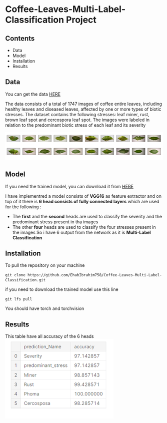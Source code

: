 # Coffee-Leaves-Multi-Label-Classification Project

## Contents
<ul> 
  <li>Data</li>
  <li>Model</li>
  <li>Installation</li>
  <li>Results</li>
</ul>
 
## Data
You can get the data <a href = "https://www.kaggle.com/ehabibrahim758/coffee-leaves-dataset">HERE</a>

The data consists of a total of 1747 images of coffee entire leaves, including healthy leaves and diseased leaves, affected by
one or more types of biotic stresses. The dataset contains the following stresses: leaf miner, rust, brown leaf spot and cercospora leaf spot. 
The images were labeled in relation to the predominant biotic stress of each leaf and its severity

<img src="sample images.PNG">



## Model
If you need the trained model, you can download it from <a href="#">HERE</a>

I have implementred a model consists of **VGG16** as feature extractor and on top of it there is **6 head consists of fully connected layers** 
which are used for the following :
- The **first** and the **second** heads are used to classify the severity and the predominant stress present in tha images
- The other **four** heads are used to classify the four stresses present in the images
So i have 6 output from the network as it is **Multi-Label Classification** 


## Installation
To pull the repository on your machine
```
git clone https://github.com/EhabIbrahim758/Coffee-Leaves-Multi-Label-Classification.git
```

if you need to download the trained model use this line
```
git lfs pull
```

You should have torch and torchvision

## Results
This table have all accuracy of the 6 heads 
<img src = "accuracy results.PNG" />


